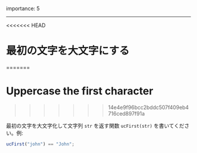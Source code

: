importance: 5

---

<<<<<<< HEAD
# 最初の文字を大文字にする
=======
# Uppercase the first character
>>>>>>> 14e4e9f96bcc2bddc507f409eb4716ced897f91a

最初の文字を大文字化して文字列 `str` を返す関数 `ucFirst(str)` を書いてください。例:

```js
ucFirst("john") == "John";
```
